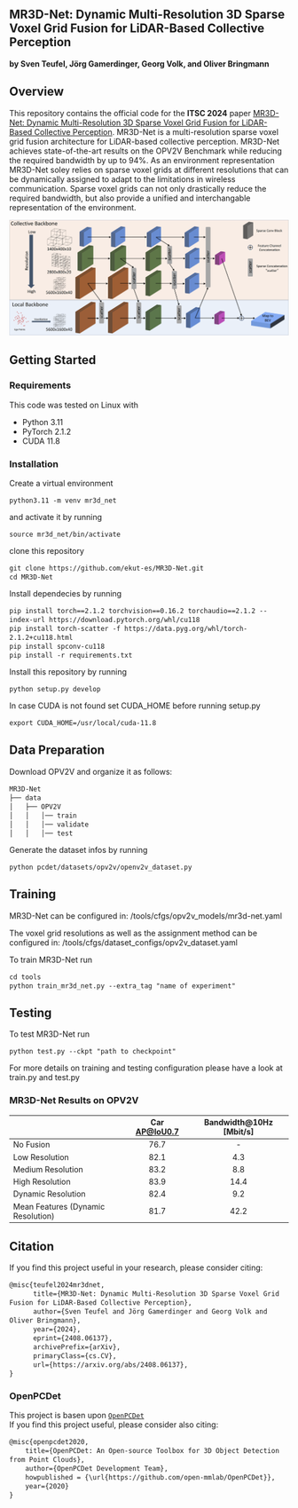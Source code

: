 ## MR3D-Net: Dynamic Multi-Resolution 3D Sparse Voxel Grid Fusion for LiDAR-Based Collective Perception

**by Sven Teufel, Jörg Gamerdinger, Georg Volk, and Oliver Bringmann**

## Overview
This repository contains the official code for the **ITSC 2024** paper [MR3D-Net: Dynamic Multi-Resolution 3D Sparse Voxel Grid Fusion for LiDAR-Based Collective Perception](todo).
MR3D-Net is a multi-resolution sparse voxel grid fusion architecture for LiDAR-based collective perception. MR3D-Net achieves state-of-the-art results on the OPV2V Benchmark while reducing the required bandwidth by up to 94%. 
As an environment representation MR3D-Net soley relies on sparse voxel grids at different resolutions that can be dynamically assigned to adapt to the limitations in wireless communication.
Sparse voxel grids can not only drastically reduce the required bandwidth, but also provide a unified and interchangable representation of the environment.

![MR3D-Net Architecture](docs/mr3d-net.png)

## Getting Started

### Requirements

This code was tested on Linux with
* Python 3.11
* PyTorch 2.1.2
* CUDA 11.8

### Installation

Create a virtual environment 
```shell
python3.11 -m venv mr3d_net
```
and activate it by running
```shell
source mr3d_net/bin/activate
```

clone this repository 
```shell
git clone https://github.com/ekut-es/MR3D-Net.git
cd MR3D-Net
```

Install dependecies by running
```shell
pip install torch==2.1.2 torchvision==0.16.2 torchaudio==2.1.2 --index-url https://download.pytorch.org/whl/cu118
pip install torch-scatter -f https://data.pyg.org/whl/torch-2.1.2+cu118.html
pip install spconv-cu118
pip install -r requirements.txt
```


Install this repository by running 
```shell
python setup.py develop
```

In case CUDA is not found set CUDA_HOME before running setup.py
```shell
export CUDA_HOME=/usr/local/cuda-11.8
```

## Data Preparation
Download OPV2V and organize it as follows:
```
MR3D-Net
├── data
│   ├── OPV2V
│   │   │── train
│   │   │── validate
│   │   │── test
```

Generate the dataset infos by running
```shell
python pcdet/datasets/opv2v/openv2v_dataset.py
```

## Training

MR3D-Net can be configured in: /tools/cfgs/opv2v_models/mr3d-net.yaml

The voxel grid resolutions as well as the assignment method can be configured in: /tools/cfgs/dataset_configs/opv2v_dataset.yaml

To train MR3D-Net run
```shell
cd tools
python train_mr3d_net.py --extra_tag "name of experiment"
```

## Testing

To test MR3D-Net run 
```shell
python test.py --ckpt "path to checkpoint"
```
For more details on training and testing configuration please have a look at train.py and test.py


### MR3D-Net Results on OPV2V
|                    | Car AP@IoU0.7 | Bandwidth@10Hz [Mbit/s] |
| ------------------ | :-----------: | :---------------------: | 
| No Fusion          | 76.7          | -                       |
| Low Resolution     | 82.1          | 4.3                     |
| Medium Resolution  | 83.2          | 8.8                     |
| High Resolution    | 83.9          | 14.4                    |
| Dynamic Resolution | 82.4          | 9.2                     |
| Mean Features (Dynamic Resolution) | 81.7          | 42.2                     |

## Citation
If you find this project useful in your research, please consider citing:
```
@misc{teufel2024mr3dnet,
      title={MR3D-Net: Dynamic Multi-Resolution 3D Sparse Voxel Grid Fusion for LiDAR-Based Collective Perception}, 
      author={Sven Teufel and Jörg Gamerdinger and Georg Volk and Oliver Bringmann},
      year={2024},
      eprint={2408.06137},
      archivePrefix={arXiv},
      primaryClass={cs.CV},
      url={https://arxiv.org/abs/2408.06137}, 
}
```

### OpenPCDet

This project is basen upon [`OpenPCDet`](https://github.com/open-mmlab/OpenPCDet)  
If you find this project useful, please consider also citing:
```
@misc{openpcdet2020,
    title={OpenPCDet: An Open-source Toolbox for 3D Object Detection from Point Clouds},
    author={OpenPCDet Development Team},
    howpublished = {\url{https://github.com/open-mmlab/OpenPCDet}},
    year={2020}
}
```



